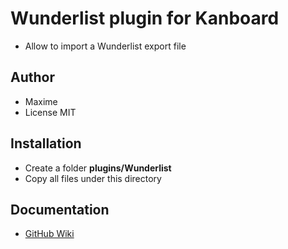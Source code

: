 Wunderlist plugin for Kanboard
===================================

- Allow to import a Wunderlist export file

Author
------

- Maxime
- License MIT

Installation
------------

- Create a folder **plugins/Wunderlist**
- Copy all files under this directory

Documentation
-------------

- [GitHub Wiki](https://github.com/EpocDotFr/kanboard-wunderlist/wiki)
